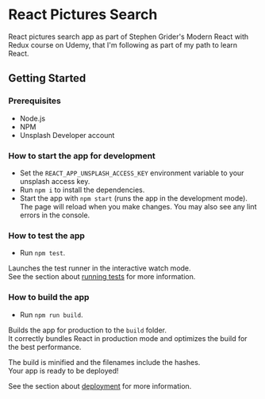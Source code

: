 # React Pictures Search

React pictures search app as part of Stephen Grider's Modern React with Redux course on Udemy, that I'm following as part of my path to learn React.

## Getting Started

### Prerequisites

- Node.js
- NPM
- Unsplash Developer account

### How to start the app for development

- Set the `REACT_APP_UNSPLASH_ACCESS_KEY` environment variable to your unsplash access key.
- Run `npm i` to install the dependencies.
- Start the app with `npm start` (runs the app in the development mode). The page will reload when you make changes. You may also see any lint errors in the console.

### How to test the app

- Run `npm test`.

Launches the test runner in the interactive watch mode.\
See the section about [running tests](https://facebook.github.io/create-react-app/docs/running-tests) for more information.

### How to build the app

- Run `npm run build`.

Builds the app for production to the `build` folder.\
It correctly bundles React in production mode and optimizes the build for the best performance.

The build is minified and the filenames include the hashes.\
Your app is ready to be deployed!

See the section about [deployment](https://facebook.github.io/create-react-app/docs/deployment) for more information.

